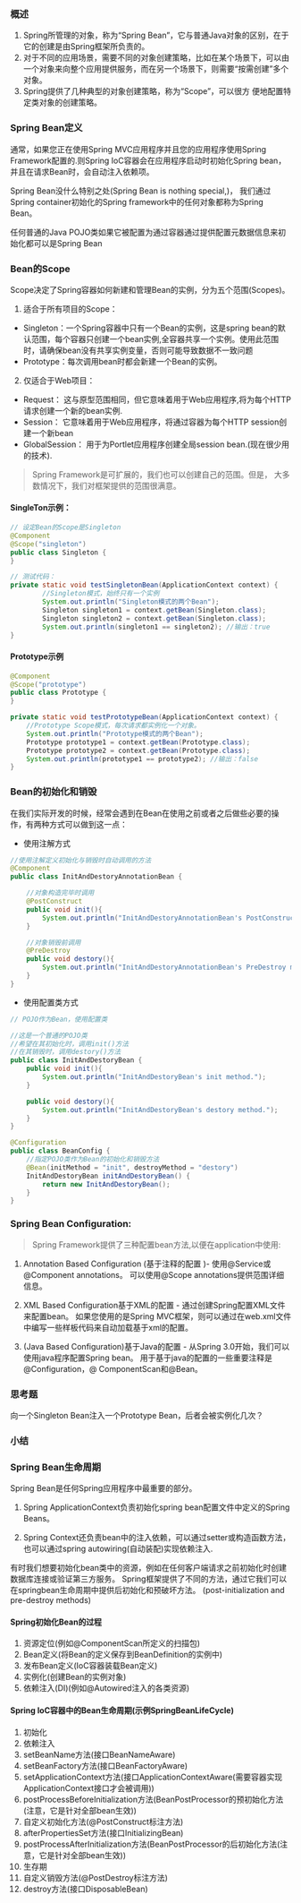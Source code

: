 ### 概述

1. Spring所管理的对象，称为“Spring Bean”，它与普通Java对象的区别，在于它的创建是由Spring框架所负责的。
2. 对于不同的应用场景，需要不同的对象创建策略，比如在某个场景下，可以由一个对象来向整个应用提供服务，而在另一个场景下，则需要“按需创建”多个对象。
3. Spring提供了几种典型的对象创建策略，称为“Scope”，可以很方
便地配置特定类对象的创建策略。

### Spring Bean定义

通常，如果您正在使用Spring MVC应用程序并且您的应用程序使用Spring Framework配置的.则Spring IoC容器会在应用程序启动时初始化Spring bean，并且在请求Bean时，会自动注入依赖项。

Spring Bean没什么特别之处(Spring Bean is nothing special,)，
我们通过Spring container初始化的Spring framework中的任何对象都称为Spring Bean。

任何普通的Java POJO类如果它被配置为通过容器通过提供配置元数据信息来初始化都可以是Spring Bean

### Bean的Scope

Scope决定了Spring容器如何新建和管理Bean的实例，分为五个范围(Scopes)。

1. 适合于所有项目的Scope：

* Singleton：一个Spring容器中只有一个Bean的实例，这是spring bean的默认范围，每个容器只创建一个bean实例,全容器共享一个实例。使用此范围时，请确保bean没有共享实例变量，否则可能导致数据不一致问题
* Prototype：每次调用bean时都会新建一个Bean的实例。

2. 仅适合于Web项目：
* Request： 这与原型范围相同，但它意味着用于Web应用程序,将为每个HTTP请求创建一个新的bean实例.
* Session： 它意味着用于Web应用程序，将通过容器为每个HTTP session创建一个新bean
* GlobalSession： 用于为Portlet应用程序创建全局session bean.(现在很少用的技术).

> Spring Framework是可扩展的，我们也可以创建自己的范围。但是，
大多数情况下，我们对框架提供的范围很满意。

#### SingleTon示例：

```java
// 设定Bean的Scope是Singleton
@Component
@Scope("singleton")
public class Singleton {
}

// 测试代码：
private static void testSingletonBean(ApplicationContext context) {
        //Singleton模式，始终只有一个实例
        System.out.println("Singleton模式的两个Bean");
        Singleton singleton1 = context.getBean(Singleton.class);
        Singleton singleton2 = context.getBean(Singleton.class);
        System.out.println(singleton1 == singleton2); //输出：true
}
```

#### Prototype示例

```java
@Component
@Scope("prototype")
public class Prototype {
}

private static void testPrototypeBean(ApplicationContext context) {
    //Prototype Scope模式，每次请求都实例化一个对象。
    System.out.println("Prototype模式的两个Bean");
    Prototype prototype1 = context.getBean(Prototype.class);
    Prototype prototype2 = context.getBean(Prototype.class);
    System.out.println(prototype1 == prototype2); //输出：false
}
```

### Bean的初始化和销毁

在我们实际开发的时候，经常会遇到在Bean在使用之前或者之后做些必要的操作，有两种方式可以做到这一点：

* 使用注解方式 

```java
//使用注解定义初始化与销毁时自动调用的方法
@Component
public class InitAndDestoryAnnotationBean {

    //对象构造完毕时调用
    @PostConstruct
    public void init(){
        System.out.println("InitAndDestoryAnnotationBean's PostConstruct method.");
    }

    //对象销毁前调用
    @PreDestroy
    public void destory(){
        System.out.println("InitAndDestoryAnnotationBean's PreDestroy method.");
    }
}

```

* 使用配置类方式

```java
// POJO作为Bean，使用配置类

//这是一个普通的POJO类
//希望在其初始化时，调用init()方法
//在其销毁时，调用destory()方法
public class InitAndDestoryBean {
    public void init(){
        System.out.println("InitAndDestoryBean's init method.");
    }

    public void destory(){
        System.out.println("InitAndDestoryBean's destory method.");
    }
}

@Configuration
public class BeanConfig {
    //指定POJO类作为Bean的初始化和销毁方法
    @Bean(initMethod = "init", destroyMethod = "destory")
    InitAndDestoryBean initAndDestoryBean() {
        return new InitAndDestoryBean();
    }
}
```

### Spring Bean Configuration:

> Spring Framework提供了三种配置bean方法,以便在application中使用:

1. Annotation Based Configuration (基于注释的配置 )- 使用@Service或@Component annotations。
可以使用@Scope annotations提供范围详细信息。

2. XML Based Configuration基于XML的配置 - 通过创建Spring配置XML文件来配置bean。
如果您使用的是Spring MVC框架，则可以通过在web.xml文件中编写一些样板代码来自动加载基于xml的配置。

3. (Java Based Configuration)基于Java的配置 - 从Spring 3.0开始，我们可以使用java程序配置Spring bean。
用于基于java的配置的一些重要注释是@Configuration，@ ComponentScan和@Bean。

### 思考题

向一个Singleton Bean注入一个Prototype Bean，后者会被实例化几次？

### 小结

### Spring Bean生命周期

Spring Bean是任何Spring应用程序中最重要的部分。

1. Spring ApplicationContext负责初始化spring bean配置文件中定义的Spring Beans。

2. Spring Context还负责bean中的注入依赖，可以通过setter或构造函数方法，
也可以通过spring autowiring(自动装配)实现依赖注入.

有时我们想要初始化bean类中的资源，例如在任何客户端请求之前初始化时创建数据库连接或验证第三方服务。 Spring框架提供了不同的方法，通过它我们可以在springbean生命周期中提供后初始化和预破坏方法。
(post-initialization and pre-destroy methods)

#### Spring初始化Bean的过程

1. 资源定位(例如@ComponentScan所定义的扫描包)
2. Bean定义(将Bean的定义保存到BeanDefinition的实例中)
3. 发布Bean定义(IoC容器装载Bean定义)
4. 实例化(创建Bean的实例对象)
5. 依赖注入(DI)(例如@Autowired注入的各类资源)

#### Spring IoC容器中的Bean生命周期(示例SpringBeanLifeCycle)

1. 初始化
2. 依赖注入
3. setBeanName方法(接口BeanNameAware)
4. setBeanFactory方法(接口BeanFactoryAware)
5. setApplicationContext方法(接口ApplicationContextAware(需要容器实现ApplicationContext接口才会被调用))
6. postProcessBeforeInitialization方法(BeanPostProcessor的预初始化方法(注意，它是针对全部bean生效))
7. 自定义初始化方法(@PostConstruct标注方法)
8. afterPropertiesSet方法(接口InitializingBean)
9. postProcessAfterInitialization方法(BeanPostProcessor的后初始化方法(注意，它是针对全部bean生效))
10. 生存期
11. 自定义销毁方法(@PostDestroy标注方法)
12. destroy方法(接口DisposableBean)